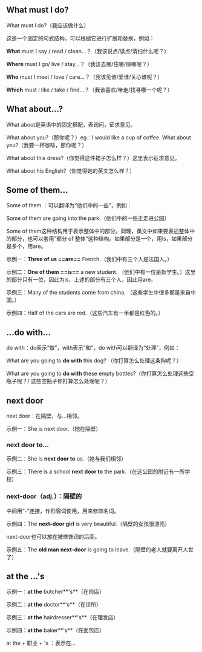 ## What must I do?

What must I do?（我应该做什么）

这是一个固定的句式结构，可以根据它进行扩展和替换，例如：

**What** must I say / read / clean...？（我该说点/读点/清扫什么呢？）

**Where** must I go/ live / stay...？（我该去哪/住哪/待哪呢？）

**Who** must I meet / love / care...？（我该见谁/爱谁/关心谁呢？）

**Which** must I like / take / find...？（我该喜欢/带走/找寻哪一个呢？）



## What about...?

What about是英语中的固定搭配，表询问，征求意见。

What about you?（那你呢？）eg：I would like a cup of coffee. What about you?（我要一杯咖啡，那你呢？）

What about this dress?（你觉得这件裙子怎么样？）这里表示征求意见。

What about his English?（你觉得她的英文怎么样？）



## Some of them...

Some of them ：可以翻译为“他们中的一些”，例如：

Some of them are going into the park.（他们中的一些正走进公园）

Some of them这种结构用于表示整体中的部分。同理，英文中如果要表述整体中的部分，也可以套用”部分 of 整体“这种结构。如果部分是一个，用is，如果部分是多个，用are。

示例一：**Three of us ==are==** French.（我们中有三个人是法国人。）

示例二：**One of them ==is==** a new student. （他们中有一位是新学生。）这里的部分只有一位，因此为is，上述的部分有三个人，因此用are。

示例三：Many of the students come from china.  （这些学生中很多都是来自中国。）

示例四：Half of the cars are red.（这些汽车有一半都是红色的。）



## ...do with...

do with：do表示“做”，with表示“和”，do with可以翻译为“处理”，例如：

What are you going to **do with** this dog? （你打算怎么处理这条狗呢？）

What are you going to **do with** these empty bottles?（你打算怎么处理这些空瓶子呢？/ 这些空瓶子你打算怎么处理呢？）



## next door

next door：在隔壁，与...相邻。

示例一：She is next door.（她在隔壁）

### next door to...

示例二：She is **next door to** us.（她与我们相邻）

示例三：There is a school **next door to** the park.（在这公园的附近有一所学校）

### next-door（adj.）：隔壁的

中间用“-”连接，作形容词使用，用来修饰名词。

示例四：The **next-door girl** is very beautiful.（隔壁的女孩很漂亮）

next-door也可以放在被修饰词的后面。

示例五：The **old man next-door** is going to leave.（隔壁的老人就要离开人世了）



## at the ...'s

示例一：**at the** butcher**'s**（在肉店）

示例二：**at the** doctor**'s**（在诊所）

示例三：**at the** hairdresser**'s**（在理发店）

示例四：**at the** baker**'s**（在面包店）

at the + 职业 + 's ：表示在...

